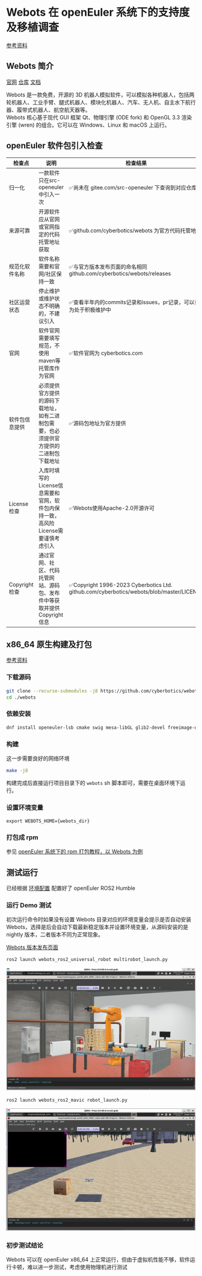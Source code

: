 # Webots 在 openEuler 系统下的支持度及移植调查
[参考资料](https://github.com/cyberbotics/webots_ros2/wiki)

## Webots 简介
[官网](https://cyberbotics.com/)  [仓库](https://github.com/cyberbotics/webots) [文档](https://cyberbotics.com/doc/guide/menu) 

Webots 是一款免费，开源的 3D 机器人模拟软件，可以模拟各种机器人，包括两轮机器人、工业手臂、腿式机器人、模块化机器人、汽车、无人机、自主水下航行器、履带式机器人、航空航天器等。  
Webots 核心基于现代 GUI 框架 Qt、物理引擎 (ODE fork) 和 OpenGL 3.3 渲染引擎 (wren) 的组合。它可以在 Windows、Linux 和 macOS 上运行。

## openEuler 软件包引入检查
|    检查点    | 说明 | 检查结果 |
|--------------|------|----------|
|归一化        |一款软件只在src-openeuler中引入一次|✅尚未在 gitee.com/src-openeuler 下查询到对应仓库|
|来源可靠      |开源软件应从官网或官网指定的代码托管地址获取|✅github.com/cyberbotics/webots 为官方代码托管地址|
|规范化软件名称|软件名称需要和官网/社区保持一致|✅与官方版本发布页面的命名相同 github.com/cyberbotics/webots/releases|
|社区运营状态  |停止维护或维护状态不明确的，不建议引入|✅查看半年内的commits记录和issues，pr记录，可以认为处于积极维护中|
|官网          |软件官网需要填写规范，不使用maven等托管库作为官网|✅软件官网为 cyberbotics.com|
|软件包信息提供|必须提供官方提供的源码下载地址，如有二进制包需要，也必须提供官方提供的二进制包下载地址|✅源码包地址为官方提供|
|License检查   |入库时填写的License信息需要和官网，软件包内保持一致，高风险License需要谨慎考虑引入|✅Webots使用Apache-2.0开源许可|
|Copyright检查 |通过官网、社区、代码托管网站、源码包、发布件中等获取并提供Copyright信息|✅Copyright 1996-2023 Cyberbotics Ltd. github.com/cyberbotics/webots/blob/master/LICENSE|


## x86_64 原生构建及打包
[参考资料](https://github.com/cyberbotics/webots/wiki/Linux-installation/)
### 下载源码
```bash
git clone --recurse-submodules -j8 https://github.com/cyberbotics/webots.git
cd ./webots
```
### 依赖安装
```bash
dnf install openeuler-lsb cmake swig mesa-libGL glib2-devel freeimage-devel freetype-devel libxml2-devel boost-devel libssh-devel libzip readline-devel pbzip2 wget zip unzip glm-devel stb_image-devel stb_image_write-devel
```
### 构建
这一步需要良好的网络环境
```bash
make -j8
```
构建完成后直接运行项目目录下的 `webots` sh 脚本即可，需要在桌面环境下运行。
### 设置环境变量
```
export WEBOTS_HOME={webots_dir}
```

### 打包成 rpm
参见 [openEuler 系统下的 rpm 打包教程，以 Webots 为例](./4-openEuler-create-rpm-pack.md)

## 测试运行
已经根据 [环境配置](https://github.com/CubeSugarCheese/plct-report/blob/main/2-openEuler-ROS2-Humble-test.md) 配置好了 openEuler ROS2 Humble

### 运行 Demo 测试
初次运行命令时如果没有设置 Webots 目录对应的环境变量会提示是否自动安装 Webots，选择是后会自动下载最新稳定版本并设置环境变量，从源码安装的是 nightly 版本，二者版本不同为正常现象。

[Webots 版本发布页面](https://github.com/cyberbotics/webots/releases)
```bash
ros2 launch webots_ros2_universal_robot multirobot_launch.py
```
![Test 1](./pictures/webots-test-1.png)

```bash
ros2 launch webots_ros2_mavic robot_launch.py
```
![Test 2](./pictures/webots-test-2.png)

### 初步测试结论
Webots 可以在 openEuler x86_64 上正常运行，但由于虚拟机性能不够，软件运行卡顿，难以进一步测试，考虑使用物理机进行测试
